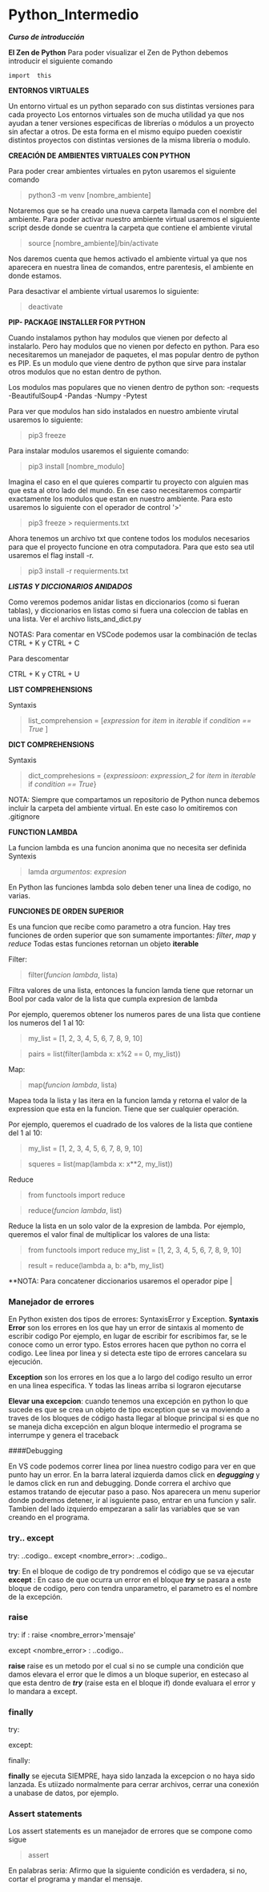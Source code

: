 # Python_Intermedio
***Curso de introducción***

**El Zen de Python**
Para poder visualizar el Zen de Python debemos introducir el siguiente comando

```
import  this
```


**ENTORNOS VIRTUALES**

Un entorno virtual es un python separado con sus distintas versiones para cada proyecto
Los entornos virtuales son de mucha utilidad ya que nos ayudan a tener versiones especificas 
de librerías o módulos a un proyecto sin afectar a otros.
De esta forma en el mismo equipo pueden coexistir distintos proyectos con distintas versiones 
de la misma librería o modulo.

**CREACIÓN DE AMBIENTES VIRTUALES CON PYTHON**

Para poder crear ambientes virtuales en pyton usaremos el siguiente comando
> python3 -m venv [nombre_ambiente]

Notaremos que se ha creado una nueva carpeta llamada con el nombre del ambiente.
Para poder activar nuestro ambiente virtual usaremos el siguiente script desde donde se cuentra
la carpeta que contiene el ambiente virutal

> source [nombre_ambiente]/bin/activate

Nos daremos cuenta que hemos activado el ambiente virtual ya que nos aparecera en nuestra 
linea de comandos, entre parentesis, el ambiente en donde estamos.

Para desactivar el ambiente virtual usaremos lo siguiente:

> deactivate

**PIP- PACKAGE INSTALLER FOR PYTHON**

Cuando instalamos python hay modulos que vienen por defecto al instalarlo. Pero hay modulos que no 
vienen por defecto en python. Para eso necesitaremos un manejador de paquetes, el mas popular dentro
de python es PIP. Es un modulo que viene dentro de python que sirve para instalar otros modulos que
no estan dentro de python. 

Los modulos mas populares que no vienen dentro de python son:
-requests
-BeautifulSoup4
-Pandas
-Numpy
-Pytest

Para ver que modulos han sido instalados en nuestro ambiente virutal usaremos lo siguiente:

> pip3 freeze

Para instalar modulos usaremos el siguiente comando:

> pip3 install [nombre_modulo]

Imagina el caso en el que quieres compartir tu proyecto con alguien mas que esta al otro
lado del mundo. En ese caso necesitaremos compartir exactamente los modulos que estan en nuestro
ambiente. Para esto usaremos lo siguiente con el operador de control '>'

> pip3 freeze > requierments.txt

Ahora tenemos un archivo txt que contene todos los modulos necesarios para que el proyecto funcione
en otra computadora. Para que esto sea util usaremos el flag install -r.

> pip3 install -r requierments.txt

***LISTAS Y DICCIONARIOS ANIDADOS***

Como veremos podemos anidar listas en diccionarios (como si fueran tablas),
y diccionarios en listas como si fuera una coleccion de tablas en una lista.
Ver el archivo lists_and_dict.py

NOTAS: Para comentar en VSCode podemos usar la combinación de teclas
CTRL + K  y CTRL + C 

Para descomentar

CTRL + K  y CTRL + U

**LIST COMPREHENSIONS**

Syntaxis

> list_comprehension = [*expression* for *item* in  *iterable* if *condition == True* ]


**DICT COMPREHENSIONS**

Syntaxis

> dict_comprehesions = {*expressioon*: *expression_2* for *item* in *iterable* if *condition == True*}

NOTA: Siempre que compartamos un repositorio de Python nunca debemos incluir la carpeta del ambiente
virtual. En este caso lo omitiremos con .gitignore
 
**FUNCTION LAMBDA**

La funcion lambda es una funcion anonima que no necesita ser definida 
Syntexis

> lamda *argumentos*: *expresion*

En Python las funciones lambda solo deben tener una linea de codigo, no varias.

**FUNCIONES DE ORDEN SUPERIOR**

Es una funcion que recibe como parametro a otra funcion.
Hay tres funciones de orden superior que son sumamente importantes: *filter*, *map* y *reduce*
Todas estas funciones retornan un objeto **iterable**

Filter:

> filter(*funcion lambda*, lista)

Filtra valores de una lista, entonces la funcion lamda tiene que retornar un Bool por cada valor de la lista que cumpla
expresion de lambda

Por ejemplo, queremos obtener los numeros pares de una lista que contiene los numeros del 1 al 10:

>my_list = [1, 2, 3, 4, 5, 6, 7, 8, 9, 10]

>pairs = list(filter(lambda x: x%2 == 0, my_list)) 

Map:

> map(*funcion lambda*, lista)

Mapea toda la lista y las itera en la funcion lamda y retorna el valor de la expression que esta en la funcion. Tiene que ser 
cualquier operación.

Por ejemplo, queremos el cuadrado de los valores de la lista que contiene del 1 al 10:

>my_list = [1, 2, 3, 4, 5, 6, 7, 8, 9, 10]

>squeres = list(map(lambda x: x**2, my_list))

Reduce

> from functools import reduce

> reduce(*funcion lambda*, list)

Reduce la lista en un solo valor de la expresion de lambda.
Por ejemplo, queremos el valor final de multiplicar los valores de una lista:

>from functools import reduce
>my_list = [1, 2, 3, 4, 5, 6, 7, 8, 9, 10]

>result = reduce(lambda a, b: a*b, my_list)

**NOTA: Para concatener diccionarios usaremos el operador pipe |

### Manejador de errores

En Python existen dos tipos de errores: SyntaxisError y Exception.
**Syntaxis Error** son los errores en los que hay un error de sintaxis al momento de escribir codigo
Por ejemplo, en lugar de escribir for escribimos far, se le conoce como un error typo. Estos errores hacen que
python no corra el codigo. Lee linea por linea y si detecta este tipo de errores cancelara su ejecución.

**Exception** son los errores en los que a lo largo del codigo resulto un error en una linea especifica. Y todas las
lineas arriba si lograron ejecutarse

**Elevar una excepcion**: cuando tenemos una excepción en python lo que sucede es que se crea un objeto de tipo
exception que se va moviendo a traves de los bloques de código hasta llegar al bloque principal si es que no se maneja
dicha excepción en algun bloque intermedio el programa se interrumpe y genera el traceback

####Debugging

En VS code podemos correr linea por linea nuestro codigo para ver en que punto hay un error.
En la barra lateral izquierda damos click en ***degugging*** y le damos click en run and debugging. Donde correra 
el archivo que estamos tratando de ejecutar paso a paso. Nos aparecera un menu superior donde podremos detener, ir al isguiente paso, entrar en una funcion y salir. Tambien del lado izquierdo empezaran a salir las variables que se van creando en el programa.

### try.. except
try:
	..codigo..
except <nombre_error>:
	..codigo..
	
**try**: En el bloque de codigo de try pondremos el código que se va ejecutar
**except** : En caso de que ocurra un error en el bloque ***try*** se pasara a este bloque de codigo, pero con tendra unparametro, el parametro es el nombre de la excepción.

### raise

try:
	if <condicion>:
		raise <nombre_error>'mensaje'

except <nombre_error> :
	..codigo..

**raise** raise es un metodo por el cual si no se cumple una condición que damos elevara el error que le dimos a un bloque superior, en estecaso al que esta dentro de ***try*** (raise esta en el bloque if) donde evaluara el error y lo mandara a except.

### finally

try:

except:

finally:

**finally** se ejecuta SIEMPRE, haya sido lanzada la excepcion o no haya sido lanzada. Es utiizado normalmente para cerrar archivos, cerrar una conexión a unabase de datos, por ejemplo.

### Assert statements

Los assert statements es un manejador de errores que se compone como sigue

> assert <condition><mensaje>

En palabras seria: Afirmo que la siguiente condición es verdadera, si no, cortar el programa  y mandar el mensaje.

